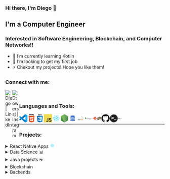 ### Hi there, I'm Diego 👋

## I'm a Computer Engineer
### Interested in Software Engineering, Blockchain, and Computer Networks!!

- 🌱 I’m currently learning Kotlin
- 💼 I’m looking to get my first job
- ⚡ Chekout my projects! Hope you like them!

### Connect with me:

[<img align="left" alt="Diego | LinkedIn" width="22px" src="https://cdn.jsdelivr.net/npm/simple-icons@v3/icons/linkedin.svg" />][linkedin]
[<img align="left" alt="Dtowerssj | Instagram" width="22px" src="https://cdn.jsdelivr.net/npm/simple-icons@v3/icons/instagram.svg" />][instagram]

<br />

### Languages and Tools:

<img align="left" alt="Visual Studio Code" width="26px" src="https://raw.githubusercontent.com/github/explore/80688e429a7d4ef2fca1e82350fe8e3517d3494d/topics/visual-studio-code/visual-studio-code.png" />
<img align="left" alt="HTML5" width="26px" src="https://raw.githubusercontent.com/github/explore/80688e429a7d4ef2fca1e82350fe8e3517d3494d/topics/html/html.png" />
<img align="left" alt="CSS3" width="26px" src="https://raw.githubusercontent.com/github/explore/80688e429a7d4ef2fca1e82350fe8e3517d3494d/topics/css/css.png" />
<img align="left" alt="JavaScript" width="26px" src="https://raw.githubusercontent.com/github/explore/80688e429a7d4ef2fca1e82350fe8e3517d3494d/topics/javascript/javascript.png" />
<img align="left" alt="React" width="26px" src="https://raw.githubusercontent.com/github/explore/80688e429a7d4ef2fca1e82350fe8e3517d3494d/topics/react/react.png" />
<!--
[<img align="left" alt="Gatsby" width="26px" src="https://raw.githubusercontent.com/github/explore/e94815998e4e0713912fed477a1f346ec04c3da2/topics/gatsby/gatsby.png" />][webdevplaylist]
[<img align="left" alt="GraphQL" width="26px" src="https://raw.githubusercontent.com/github/explore/80688e429a7d4ef2fca1e82350fe8e3517d3494d/topics/graphql/graphql.png" />][webdevplaylist]
-->
<img align="left" alt="Node.js" width="26px" src="https://raw.githubusercontent.com/github/explore/80688e429a7d4ef2fca1e82350fe8e3517d3494d/topics/nodejs/nodejs.png" />
<img align="left" alt="SQL" width="26px" src="https://raw.githubusercontent.com/github/explore/80688e429a7d4ef2fca1e82350fe8e3517d3494d/topics/sql/sql.png" />
<img align="left" alt="MySQL" width="26px" src="https://raw.githubusercontent.com/github/explore/80688e429a7d4ef2fca1e82350fe8e3517d3494d/topics/mysql/mysql.png" />
<img align="left" alt="MongoDB" width="26px" src="https://raw.githubusercontent.com/github/explore/80688e429a7d4ef2fca1e82350fe8e3517d3494d/topics/mongodb/mongodb.png" />
<img align="left" alt="Git" width="26px" src="https://raw.githubusercontent.com/github/explore/80688e429a7d4ef2fca1e82350fe8e3517d3494d/topics/git/git.png" />
<img align="left" alt="GitHub" width="26px" src="https://raw.githubusercontent.com/github/explore/78df643247d429f6cc873026c0622819ad797942/topics/github/github.png" />
<img align="left" alt="Terminal" width="26px" src="https://raw.githubusercontent.com/github/explore/80688e429a7d4ef2fca1e82350fe8e3517d3494d/topics/terminal/terminal.png" /> ...

---

### Projects:

<details>
  <summary>React Native Apps <img alt="React" width="15px" src="https://raw.githubusercontent.com/github/explore/80688e429a7d4ef2fca1e82350fe8e3517d3494d/topics/react/react.png" /> </summary>

1.  [Crypto-Tracker](https://github.com/Dtowerssj/crypto-tracker-app) (Cryptocurrencies price tracker)
2. [Pegasus](https://github.com/Dtowerssj/pegasus-app) (Uber eats clone)
3. [Task Master](https://github.com/Dtowerssj/task-master-app) (Wunderlist clone)

</details>

<details>
  <summary>Data Science 📊</summary>

1.  [Thesis: Heart Failure Predict](https://github.com/Dtowerssj/heart_failure_prediction) (Heart Failure Prediction: Models Comparison)
2. [Job board Data Anylisis](https://github.com/Dtowerssj/reed_uk_data_analyze)
3. [Task Master](https://github.com/Dtowerssj/crypto-tracker-app) (Wunderlist clone)

</details>

<details>
  <summary>Java projects ☕</summary>

1.  [Crypto-Tracker](https://github.com/Dtowerssj/crypto-tracker-app) (Cryptocurrencies price tracker)
2. [Pegasus](https://github.com/Dtowerssj/crypto-tracker-app) (Uber eats clone)
3. [Task Master](https://github.com/Dtowerssj/crypto-tracker-app) (Wunderlist clone)

</details>



<details>
  <summary>₿lockchain</summary>

1.  [Crypto-Tracker](https://github.com/Dtowerssj/crypto-tracker-app) (Cryptocurrencies price tracker)
2. [Pegasus](https://github.com/Dtowerssj/crypto-tracker-app) (Uber eats clone)
3. [Task Master](https://github.com/Dtowerssj/crypto-tracker-app) (Wunderlist clone)

</details>

<details>
  <summary>Backends</summary>

1.  [Crypto-Tracker](https://github.com/Dtowerssj/crypto-tracker-app) (Cryptocurrencies price tracker)
2. [Pegasus](https://github.com/Dtowerssj/crypto-tracker-app) (Uber eats clone)
3. [Task Master](https://github.com/Dtowerssj/crypto-tracker-app) (Wunderlist clone)

</details>





[website]: https://codeSTACKr.com
[course]: http://vsCodeHero.com
[twitter]: https://twitter.com/codeSTACKr
[youtube]: https://youtube.com/codeSTACKr
[instagram]: https://www.instagram.com/dtowerssj/
[linkedin]: https://www.linkedin.com/in/diego-torres-3334721b9/
[webdevplaylist]: https://www.youtube.com/playlist?list=PLkwxH9e_vrAJ0WbEsFA9W3I1W-g_BTsbt
[jsplaylist]: https://www.youtube.com/playlist?list=PLkwxH9e_vrALRJKu7wfXby3MKeflhTu6B
[cssplaylist]: https://www.youtube.com/playlist?list=PLkwxH9e_vrALSdvZuEh6gqQdmDoDIoqz4
[reactplaylist]: https://www.youtube.com/playlist?list=PLkwxH9e_vrAK4TdffpxKY3QGyHCpxFcQ0

<!--
**Dtowerssj/Dtowerssj** is a ✨ _special_ ✨ repository because its `README.md` (this file) appears on your GitHub profile.

Here are some ideas to get you started:

- 🔭 I’m currently working on ...
- 🌱 I’m currently learning ...
- 👯 I’m looking to collaborate on ...
- 🤔 I’m looking for help with ...
- 💬 Ask me about ...
- 📫 How to reach me: ...
- 😄 Pronouns: ...
- ⚡ Fun fact: ...
-->
